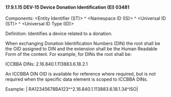 #### 17.9.1.15 DEV-15 Device Donation Identification (EI) 03481

Components: &lt;Entity Identifier (ST)> ^ &lt;Namespace ID (IS)> ^ &lt;Universal ID (ST)> ^ &lt;Universal ID Type (ID)>

Definition: Identifies a device related to a donation.

When exchanging Donation Identification Numbers (DIN) the root shall be the OID assigned to DIN and the extension shall be the Human Readable Form of the content. For example, for DINs the root shall be:

ICCBBA DINs: 2.16.840.1.113883.6.18.2.1

An ICCBBA DIN OID is available for reference where required, but is not required when the specific data element is scoped to ICCBBA DINs.

Example: | RA12345678BA123^^2.16.840.1.113883.6.18.1.34^ISO|
